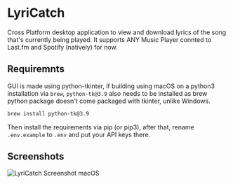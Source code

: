 # LyriCatch

Cross Platform desktop application to view and download lyrics of the song that's currently being played. It supports ANY Music Player connted to Last.fm and Spotify (natively) for now.

## Requiremnts

GUI is made using python-tkinter, if building using macOS on a python3 installation via `brew`, `python-tk@3.9` also needs to be installed as brew python package doesn't come packaged with tkinter, unlike Windows.

```bash
brew install python-tk@3.9
```

Then install the requirements via pip (or pip3), after that, rename `.env.example` to `.env` and put your API keys there.

## Screenshots

![LyriCatch Screenshot macOS](https://i.imgur.com/dmsBEAf.png)
